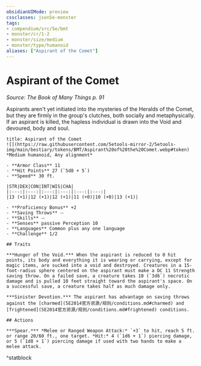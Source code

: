 ```yaml
---
obsidianUIMode: preview
cssclasses: json5e-monster
tags:
- compendium/src/5e/bmt
- monster/cr/1-2
- monster/size/medium
- monster/type/humanoid
aliases: ["Aspirant of the Comet"]
---
```

# Aspirant of the Comet
*Source: The Book of Many Things p. 91*  

Aspirants aren't yet initiated into the mysteries of the Heralds of the Comet, but they are firmly in the group's clutches, both socially and metaphysically. If an aspirant is killed, the hapless individual is drawn into the Void and devoured, body and soul.

```ad-statblock
title: Aspirant of the Comet
![](https://raw.githubusercontent.com/5etools-mirror-2/5etools-img/main/bestiary/tokens/BMT/Aspirant%20of%20the%20Comet.webp#token)
*Medium humanoid, Any alignment*

- **Armor Class** 11
- **Hit Points** 27 (`5d8 + 5`)
- **Speed** 30 ft.

|STR|DEX|CON|INT|WIS|CHA|
|:---:|:---:|:---:|:---:|:---:|:---:|
|13 (+1)|12 (+1)|12 (+1)|11 (+0)|10 (+0)|13 (+1)|

- **Proficiency Bonus** +2
- **Saving Throws** ⏤
- **Skills** ⏤
- **Senses** passive Perception 10
- **Languages** Common plus any one language
- **Challenge** 1/2

## Traits

***Hunger of the Void.*** When the aspirant is reduced to 0 hit points, its body and everything it is wearing or carrying, except for magic items, are sucked into a void and destroyed. Creatures in a 15-foot-radius sphere centered on the aspirant must make a DC 11 Strength saving throw. On a failed save, a creature takes 10 (`3d6`) necrotic damage and is pulled 10 feet straight toward the aspirant's space. On a successful save, a creature takes half as much damage only.

***Sinister Devotion.*** The aspirant has advantage on saving throws against the [charmed](5E2014官方资源/规则/conditions.md#charmed) and [frightened](5E2014官方资源/规则/conditions.md#frightened) conditions.

## Actions

***Spear.*** *Melee or Ranged Weapon Attack:* `+3` to hit, reach 5 ft. or range 20/60 ft., one target. *Hit:* 4 (`1d6 + 1`) piercing damage, or 5 (`1d8 + 1`) piercing damage if used with two hands to make a melee attack.
```
^statblock